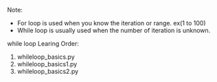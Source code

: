 Note:

* For loop is used when you know the iteration or range. ex(1 to 100)
* While loop is usually used when the number of iteration is unknown.

while loop Learing Order:

1. whileloop_basics.py
2. whileloop_basics1.py
3. whileloop_basics2.py